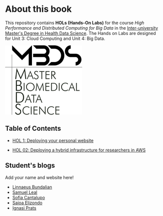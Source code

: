 # About this book

This repository contains **HOLs (Hands-On Labs)** for the course *High Performance and Distributed Computing for Big Data* in the [Inter-university Master's Degree in Health Data Science](https://www.urv.cat/en/studies/master/courses/health-data-science/). The Hands on Labs are designed for Unit 3: Cloud Computing and Unit 4: Big Data.

![Course logo](./figs/logo.png)

## Table of Contents

- [HOL 1: Deploying your personal website](hol1.md)

- [HOL 02: Deploying a hybrid infrastructure for researchers in AWS](hol2.md)

## Student's blogs
Add your name and website here!

- [Linnaeus Bundalian](https://lbundalian.github.io/blog/)
- [Samuel Leal](https://samuleal.github.io/)
- [Sofia Cantalupo](https://sofiacantalupourv.github.io/)
- [Saioa Elizondo](https://sseliu.github.io/)
- [Ignasi Prats](https://ignasi-pratsmendez.github.io)
